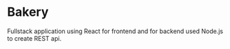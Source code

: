 # Bakery


Fullstack application using React for frontend and for backend used Node.js to create REST api.
